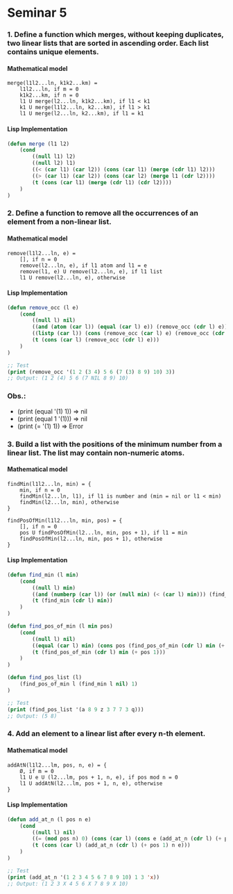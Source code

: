 # Seminar 5

### 1. Define a function which merges, without keeping duplicates, two linear lists that are sorted in ascending order. Each list contains unique elements.

#### Mathematical model
```
merge(l1l2...ln, k1k2...km) = 
    l1l2...ln, if m = 0
    k1k2...km, if n = 0
    l1 U merge(l2...ln, k1k2...km), if l1 < k1
    k1 U merge(l1l2...ln, k2...km), if l1 > k1
    l1 U merge(l2...ln, k2...km), if l1 = k1
```

#### Lisp Implementation
```lisp
(defun merge (l1 l2)
    (cond
        ((null l1) l2)
        ((null l2) l1)
        ((< (car l1) (car l2)) (cons (car l1) (merge (cdr l1) l2)))
        ((> (car l1) (car l2)) (cons (car l2) (merge l1 (cdr l2))))
        (t (cons (car l1) (merge (cdr l1) (cdr l2))))
    )
)
```

### 2. Define a function to remove all the occurrences of an element from a non-linear list.

#### Mathematical model
```
remove(l1l2...ln, e) = 
    [], if n = 0
    remove(l2...ln, e), if l1 atom and l1 = e
    remove(l1, e) U remove(l2...ln, e), if l1 list
    l1 U remove(l2...ln, e), otherwise
```

#### Lisp Implementation
```lisp
(defun remove_occ (l e)
    (cond
        ((null l) nil)
        ((and (atom (car l)) (equal (car l) e)) (remove_occ (cdr l) e))
        ((listp (car l)) (cons (remove_occ (car l) e) (remove_occ (cdr l) e)))
        (t (cons (car l) (remove_occ (cdr l) e)))
    )
)

;; Test
(print (remove_occ '(1 2 (3 4) 5 6 (7 (3) 8 9) 10) 3))
;; Output: (1 2 (4) 5 6 (7 NIL 8 9) 10)
```

### Obs.:
- (print (equal '(1) 1)) => nil
- (print (equal 1 '(1))) => nil
- (print (= '(1) 1)) => Error

### 3. Build a list with the positions of the minimum number from a linear list. The list may contain non-numeric atoms.

#### Mathematical model
```
findMin(l1l2...ln, min) = {
    min, if n = 0
    findMin(l2...ln, l1), if l1 is number and (min = nil or l1 < min)
    findMin(l2...ln, min), otherwise
}

findPosOfMin(l1l2...ln, min, pos) = {
    [], if n = 0
    pos U findPosOfMin(l2...ln, min, pos + 1), if l1 = min
    findPosOfMin(l2...ln, min, pos + 1), otherwise
}
```

#### Lisp Implementation
```lisp
(defun find_min (l min)
    (cond
        ((null l) min)
        ((and (numberp (car l)) (or (null min) (< (car l) min))) (find_min (cdr l) (car l)))
        (t (find_min (cdr l) min))
    )
)

(defun find_pos_of_min (l min pos)
    (cond
        ((null l) nil)
        ((equal (car l) min) (cons pos (find_pos_of_min (cdr l) min (+ pos 1))))
        (t (find_pos_of_min (cdr l) min (+ pos 1)))
    )
)

(defun find_pos_list (l)
    (find_pos_of_min l (find_min l nil) 1)
)

;; Test
(print (find_pos_list '(a 8 9 z 3 7 7 3 q)))
;; Output: (5 8)
```

### 4. Add an element to a linear list after every n-th element.

#### Mathematical model
```
addAtN(l1l2...lm, pos, n, e) = {
    Ø, if m = 0
    l1 U e U (l2...lm, pos + 1, n, e), if pos mod n = 0
    l1 U addAtN(l2...lm, pos + 1, n, e), otherwise
}
```

#### Lisp Implementation
```lisp
(defun add_at_n (l pos n e)
    (cond
        ((null l) nil)
        ((= (mod pos n) 0) (cons (car l) (cons e (add_at_n (cdr l) (+ pos 1) n e))))
        (t (cons (car l) (add_at_n (cdr l) (+ pos 1) n e)))
    )
)

;; Test
(print (add_at_n '(1 2 3 4 5 6 7 8 9 10) 1 3 'x))
;; Output: (1 2 3 X 4 5 6 X 7 8 9 X 10)
```